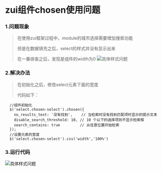 # zui组件chosen使用问题
### 1.问题现象
> 在使用zui框架过程中，module的城市选择需要增加搜索功能
> 
>但是在数据填充之后，select的样式并没有显示出来
>
> 在一番排查之后，发现是组件的width为0
![具体样式问题](/img/question-1.jpg)

### 2.解决办法
> 在初始化之后，修改select元素下面的宽度
>
> 代码如下：

```
  //组件初始化
  $('select.chosen-select').chosen({
    no_results_text: '没有找到',    // 当检索时没有找到匹配项时显示的提示文本
    disable_search_threshold: 10, // 10 个以下的选择项则不显示检索框
    search_contains: true         // 从任意位置开始检索
  });
  //设置元素的宽度
  $('select.chosen-select').css('width','100%')
```

### 3.运行代码
![具体样式问题](/img/question-2.jpg)
